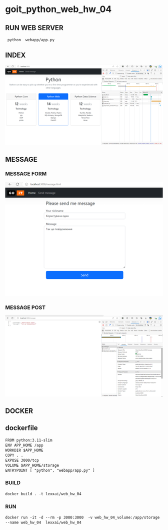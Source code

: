# goit_python_web_hw_04

## RUN WEB SERVER

```
 python  webapp/app.py
```

## INDEX

![Index](doc/app-index.png)

## MESSAGE

### MESSAGE FORM

![Index](doc/app-message.png)

 
### MESSAGE POST

![Index](doc/app-message-post.png)




## DOCKER

## dockerfile

```
FROM python:3.11-slim
ENV APP_HOME /app 
WORKDIR $APP_HOME
COPY . .
EXPOSE 3000/tcp
VOLUME $APP_HOME/storage
ENTRYPOINT [ "python", "webapp/app.py" ]
```

### BUILD
```
docker build . -t lexxai/web_hw_04
```

### RUN
```
docker run -it -d --rm -p 3000:3000  -v web_hw_04_volume:/app/storage  --name web_hw_04  lexxai/web_hw_04 
```    


